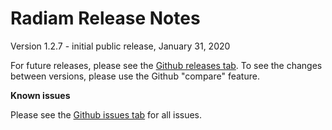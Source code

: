 # Radiam Release Notes

Version 1.2.7 - initial public release, January 31, 2020

For future releases, please see the [Github releases tab](https://github.com/usask-rc/radiam/releases).  To see the changes between versions, please use the Github "compare" feature.

**Known issues**
    
Please see the [Github issues tab](https://github.com/usask-rc/radiam/issues) for all issues.
